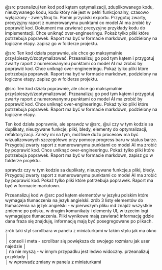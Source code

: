 @src przenalizuj ten kod pod kątem optymalizacji, zduplikowanego kodu, nieużywanego kodu, kodu który nie jest w pełni funkcjonalny, czasowo wyłączony - zweryfikuj to. Pomin przyciski exportu. Przygotuj zwarty, precyzyjny raport z numerowanymu punktami co model AI ma zrobić by poprawić kod. Dokument ma zawierać precyzyjne przykłady kodu do implementacji. Chce uniknąć over-engineeringu. Pokaż tylko pliki które potrzebuja poprawek. Raport ma być w formacie markdown, podzielony na logiczne etapy. zapisz go w folderze projektu.















@src Ten kod działa poprawnie, ale chce go maksymalnie przyśpieszyć/zoptymalizować. Przeanalizuj go pod tym kątem i przygotuj zwarty raport z numerowanymu punktami co model AI ma zrobić by poprawić kod. Chce uniknąć over-engineeringu. Pokaż tylko pliki które potrzebuja poprawek. Raport ma być w formacie markdown, podzielony na logiczne etapy. zapisz go w folderze projektu.




@src Ten kod działa poprawnie, ale chce go maksymalnie przyśpieszyć/zoptymalizować. Przeanalizuj go pod tym kątem i przygotuj zwarty raport z numerowanymu punktami co model AI ma zrobić by poprawić kod. Chce uniknąć over-engineeringu. Pokaż tylko pliki które potrzebuja poprawek. Raport ma być w formacie markdown, podzielony na logiczne etapy.


Ten kod działa poprawnie, ale sprawdz w @src, @ui czy w tym kodzie sa duplikaty, nieuzywane funkcje, pliki, błedy, elementy do optymalizacji, refaktoryzacji. Zalezy mi na tym, możliwie dużo procesow ma być wizualizowanych szczegółowo przy pomocy progress baru w status barze. Przygotuj zwarty raport z numerowanymu punktami co model AI ma zrobić by poprawić kod. Chce uniknąć over-engineeringu. Pokaż tylko pliki które potrzebuja poprawek. Raport ma być w formacie markdown, zapisz go w folderze projektu.

sprawdz czy w tym kodzie sa duplikaty, nieuzywane funkcje,s pliki, błedy. Przygotuj zwarty raport z numerowanymu punktami co model AI ma zrobić by poprawić kod. Pokaż tylko pliki które potrzebuja poprawek. Raport ma być w formacie markdown.

Przeanalizuj kod w @src pod kątem elementów w jezyku polskim które wymagaja tłumaczenia na jezyk angielski. zrób 3 listy elementów do tłumaczenia na język angielski - w pierwszym pliku md znajdz wszystkie zmienne po polsku, w drugim komunikaty i elementy UI, w trzecim logi wymagające tłumaczenia. Pliki wynikowe mają zawierać informację gdzie dana fraza się znajduję, informację mają być posegregowane po plikach.


zrób taki styl scrollbara w panelu z miniaturkami w takim stylu jak ma okno    │       
│    consoli i meta - scrollbar się powiększa do swojego rozmiaru jak user najedzie │       
│     na nie myszą - w innym przypadku jest ledwo widoczny. przeanalizuj przykłady  │       
│    w wprowadz zmiany w panelu z miniaturkami 